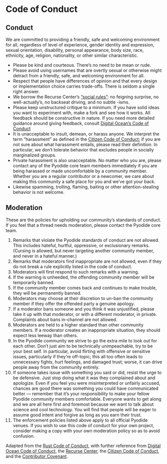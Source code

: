 # Code of Conduct

## Conduct

We are committed to providing a friendly, safe and welcoming environment for all, regardless of level of experience, gender identity and expression, sexual orientation, disability, personal appearance, body size, race, ethnicity, age, religion, nationality, or other similar characteristic.

- Please be kind and courteous. There’s no need to be mean or rude.
- Please avoid using usernames that are overtly sexual or otherwise might detract from a friendly, safe, and welcoming environment for all.
- Respect that people have differences of opinion and that every design or implementation choice carries trade-offs. There is seldom a single right answer.
- We borrow the Recurse Center’s [“social rules”](https://www.recurse.com/manual#sub-sec-social-rules): no feigning surprise, no well-actually’s, no backseat driving, and no subtle -isms.
- Please keep unstructured critique to a minimum. If you have solid ideas you want to experiment with, make a fork and see how it works. All feedback should be constructive in nature. If you need more detailed guidance around giving feedback, consult [Digital Ocean’s Code of Conduct](https://github.com/digitalocean/engineering-code-of-conduct#giving-and-receiving-feedback)
- It is unacceptable to insult, demean, or harass anyone. We interpret the term “harassment” as defined in the [Citizen Code of Conduct](https://github.com/stumpsyn/policies/blob/master/citizen_code_of_conduct.md#4-unacceptable-behavior); if you are not sure about what harassment entails, please read their definition. In particular, we don’t tolerate behavior that excludes people in socially marginalized groups.
- Private harassment is also unacceptable. No matter who you are, please contact any of the Pyodide core team members immediately if you are being harassed or made uncomfortable by a community member. Whether you are a regular contributor or a newcomer, we care about making this community a safe place for you and we’ve got your back.
- Likewise spamming, trolling, flaming, baiting or other attention-stealing behavior is not welcome.

## Moderation

These are the policies for upholding our community’s standards of conduct. If you feel that a thread needs moderation, please contact the Pyodide core team.

1. Remarks that violate the Pyodide standards of conduct are not allowed. This includes hateful, hurtful, oppressive, or exclusionary remarks. (Cursing is allowed, but never targeting another community member, and never in a hateful manner.)
2. Remarks that moderators find inappropriate are not allowed, even if they do not break a rule explicitly listed in the code of conduct.
3. Moderators will first respond to such remarks with a warning.
4. If the warning is unheeded, the offending community member will be temporarily banned.
5. If the community member comes back and continues to make trouble, they will be permanently banned.
6. Moderators may choose at their discretion to un-ban the community member if they offer the offended party a genuine apology.
7. If a moderator bans someone and you think it was unjustified, please take it up with that moderator, or with a different moderator, in private. Complaints about bans in-channel are not allowed.
8. Moderators are held to a higher standard than other community members. If a moderator creates an inappropriate situation, they should expect less leeway than others.
9. In the Pyodide community we strive to go the extra mile to look out for each other. Don’t just aim to be technically unimpeachable, try to be your best self. In particular, avoid flirting with offensive or sensitive issues, particularly if they’re off-topic; this all too often leads to unnecessary fights, hurt feelings, and damaged trust; worse, it can drive people away from the community entirely.
10. If someone takes issue with something you said or did, resist the urge to be defensive. Just stop doing what it was they complained about and apologize. Even if you feel you were misinterpreted or unfairly accused, chances are good there was something you could have communicated better — remember that it’s your responsibility to make your fellow Pyodide community members comfortable. Everyone wants to get along and we are all here first and foremost because we want to talk about science and cool technology. You will find that people will be eager to assume good intent and forgive as long as you earn their trust.
11. The enforcement policies listed above apply to all official Pyodide venues. If you wish to use this code of conduct for your own project, consider making a copy with your own moderation policy so as to avoid confusion.

Adapted from the [Rust Code of Conduct](https://www.rust-lang.org/en-US/conduct.html), with further reference from [Digital Ocean Code of Conduct](https://github.com/digitalocean/engineering-code-of-conduct#giving-and-receiving-feedback), the [Recurse Center](https://www.recurse.com/code-of-conduct), the [Citizen Code of Conduct](http://citizencodeofconduct.org/), and the [Contributor Covenant](https://www.contributor-covenant.org/version/1/4/code-of-conduct.html).
